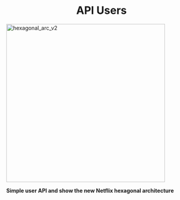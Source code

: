 <h1 align="center"> API Users </h1>

<img width="420" alt="hexagonal_arc_v2" src="https://user-images.githubusercontent.com/49521755/167880999-e3722ed5-44a6-4c9a-869b-5aff51e4f6ea.png">

<B>Simple user API and show the new Netflix hexagonal architecture</B>
